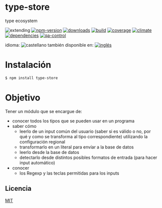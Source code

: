 <!--multilang v0 es:LEEME.md en:README.md -->
# type-store
<!--lang:es-->
type ecosystem
<!--lang:en--]
type ecosystem

[!--lang:*-->

<!-- cucardas -->
![extending](https://img.shields.io/badge/stability-extending-orange.svg)
[![npm-version](https://img.shields.io/npm/v/type-store.svg)](https://npmjs.org/package/type-store)
[![downloads](https://img.shields.io/npm/dm/type-store.svg)](https://npmjs.org/package/type-store)
[![build](https://img.shields.io/travis/codenautas/type-store/master.svg)](https://travis-ci.org/codenautas/type-store)
[![coverage](https://img.shields.io/coveralls/codenautas/type-store/master.svg)](https://coveralls.io/r/codenautas/type-store)
[![climate](https://img.shields.io/codeclimate/github/codenautas/type-store.svg)](https://codeclimate.com/github/codenautas/type-store)
[![dependencies](https://img.shields.io/david/codenautas/type-store.svg)](https://david-dm.org/codenautas/type-store)
[![qa-control](http://codenautas.com/github/codenautas/type-store.svg)](http://codenautas.com/github/codenautas/type-store)

<!--multilang buttons-->

idioma: ![castellano](https://raw.githubusercontent.com/codenautas/multilang/master/img/lang-es.png)
también disponible en:
[![inglés](https://raw.githubusercontent.com/codenautas/multilang/master/img/lang-en.png)](README.md)

<!--lang:es-->
# Instalación
<!--lang:en--]
# Install
[!--lang:*-->
```sh
$ npm install type-store
```

<!--lang:es-->
# Objetivo

Tener un módulo que se encargue de:

  * conocer todos los tipos que se pueden usar en un programa
  * saber cómo
    * leerlo de un input común del usuario (saber si es válido o no, por qué y como se transforma al tipo correspondiente) utilizando la configuración regional
    * transformarlo en un literal para envíar a la base de datos
    * leerlo desde la base de datos
    * detectarlo desde distintos posibles formatos de entrada (para hacer input automático)
  * conocer
    * los Regexp y las teclas permitidas para los inputs

<!--lang:en--]
# Goal
[!--lang:*-->

<!--lang:es-->
## Licencia
<!--lang:en--]
## License
[!--lang:*-->

[MIT](LICENSE)

